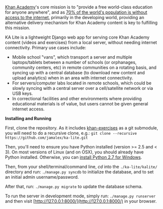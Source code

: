 [Khan Academy](http://www.khanacademy.org/)'s core mission is to "provide a free world-class education for anyone anywhere", and as [70% of the world's population is without access to the internet](http://en.wikipedia.org/wiki/Global_Internet_usage), primarily in the developing world, providing an alternative delivery mechanism for Khan Academy content is key to fulfilling this mission.

KA Lite is a lightweight Django web app for serving core Khan Academy content (videos and exercises) from a local server, without needing internet connectivity. Primary use cases include:
* Mobile school "vans", which transport a server and multiple laptops/tablets between a number of schools (or orphanages, community centers, etc) in remote communities on a rotating basis, and syncing up with a central database (to download new content and upload analytics) when in an area with internet connectivity.
* For servers/computer labs located in remote schools, which could be slowly syncing with a central server over a cell/satellite network or via USB keys.
* In correctional facilities and other environments where providing educational materials is of value, but users cannot be given general internet access.

**Installing and Running**

First, clone the repository. As it includes [khan-exercises](https://github.com/Khan/khan-exercises) as a git submodule, you will need to do a recursive clone, e.g.:
`git clone --recursive https://github.com/jamalex/ka-lite.git`

Then, you'll need to ensure you have Python installed (version >= 2.5 and < 3). On most versions of Linux (and on OSX), you should already have Python installed. Otherwise, you can [install Python 2.7 for Windows](http://www.python.org/download/releases/2.7.3/).

Then, from your shell/terminal/command line, _cd_ into the `./ka-lite/kalite/` directory and run:
`./manage.py syncdb`
to initialize the database, and to set an initial admin username/password.

After that, run:
`./manage.py migrate`
to update the database schema.

To run the server in development mode, simply run:
`./manage.py runserver`
and then visit [http://127.0.0.1:8000/](http://127.0.0.1:8000/) in your browser.